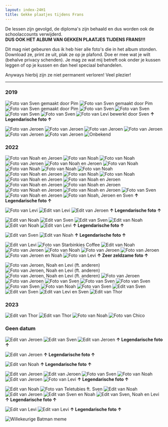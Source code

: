 ```yaml
---
layout: index-24H1
title: Gekke plaatjes tijdens Frans
---
```


<!--Inhoud-->
De lessen zijn gevolgd, de diploma's zijn behaald en dus worden ook de schoolaccounts verwijderd. <br>
**DUS OOK HET ALBUM VAN GEKKEN PLAATJES TIJDENS FRANS!!!**

Dit mag niet gebeuren dus ik heb hier alle foto's die in het album stonden. Download ze, print ze uit, plak ze op je plafond. Doe er mee wat je wilt (behalve privacy schenden). Je mag ze wat mij betreft ook onder je kussen leggen of op je kussen en dan heel speciaal behandelen.

Anyways hierbij zijn ze niet permanent verloren! Veel plezier!

---
### 2019
![Foto van Sven gemaakt door Pim](20191001-1.JPG)
![Foto van Sven gemaakt door Pim](20191001-2.JPG)
![Foto van Sven gemaakt door Pim](20191001-3.JPG)
![Foto van Sven](20191002-1.JPG)
![Foto van Sven](20191002-2.JPG)
![Foto van Sven](20191002-3.JPG)
![Foto van Sven](20191002-4.JPG)
![Foto van Levi bewerkt door Sven](20191002-5.JPG)
**&uarr; Legendarische foto &uarr;**

![Foto van Jeroen](20191017-1.JPG)
![Foto van Jeroen](20191017-2.JPG)
![Foto van Jeroen](20191017-3.JPG)
![Foto van Jeroen](20191029.JPG)
![Foto van Jeroen](20191108-1.JPG)
![Foto van Jeroen](20191108-2.JPG)
![Onbekend](20191212.JPG)

### 2022
![Foto van Noah en Jeroen](20220408-1.JPG)
![Foto van Noah](20220408-2.JPG)
![Foto van Noah](20220408-3.JPG)
![Foto van Jeroen](20220408-4.JPG)
![Foto van Noah en Jeroen](20220408-5.JPG)
![Foto van Noah](20220408-6.JPG)
![Foto van Noah](20220408-7.JPG)
![Foto van Noah](20220408-8.JPG)
![Foto van Noah](20220408-9.JPG)
![Foto van Noah en Jeroen](20220408-10.JPG)
![Foto van Noah](20220408-11.JPG)
![Foto van Noah](20220408-12.JPG)
![Foto van Noah en Jeroen](20220408-13.JPG)
![Foto van Noah en Jeroen](20220408-14.JPG)
![Foto van Noah en Jeroen](20220408-15.JPG)
![Foto van Noah en Jeroen](20220408-16.JPG)
![Foto van Noah en Jeroen](20220408-17.JPG)
![Foto van Noah en Jeroen](20220408-18.JPG)
![Foto van Sven](20220408-19.JPG)
![Foto van Noah en Jeroen](20220408-20.JPG)
![Foto van Noah, Jeroen en Sven](20220408-21.JPG)
**&uarr; Legendarische foto &uarr;**

![Foto van Levi](20220411-1.JPG)
![Edit van Levi](20220411-2.JPG)
![Edit van Jeroen](20220411-3.JPG)
**&uarr; Legendarische foto &uarr;**

![Edit van Noah](20220411-4.JPG)
![Edit van Sven](20220411-5.JPG)
![Edit van Sven](20220411-6.JPG)
![Edit van Noah](20220411-7.JPG)
![Edit van Noah](20220411-8.JPG)
![Edit van Levi](20220411-9.JPG)
**&uarr; Legendarische foto &uarr;**

![Edit van Sven](20220411-10.JPG)
![Edit van Noah](20220411-11.JPG)
**&uarr; Legendarische foto &uarr;**

![Edit van Levi](20220411-12.JPG)
![Foto van Starbinkies Coffee](20220411-13.JPG)
![Edit van Noah](20220412.JPG)
![Foto van Jeroen](20220413-1.JPG)
![Foto van Noah](20220413-2.JPG)
![Foto van Jeroen](20220413-3.JPG)
![Foto van Jeroen](20220413-4.JPG)
![Foto van Jeroen en Noah](20220422-1.JPG)
![Foto van Levi](20220422-2.JPG)
**&uarr; Zeer zeldzame foto &uarr;**

![Foto van Jeroen, Noah en Levi (ft. anderen)](20220422-3.JPG)
![Foto van Jeroen, Noah en Levi (ft. anderen)](20220422-4.JPG)
![Foto van Jeroen, Noah en Levi (ft. anderen)](20220422-5.JPG)
![Foto van Jeroen](20220509-1.JPG)
![Foto van Jeroen](20220509-2.JPG)
![Foto van Sven](20220530-1.JPG)
![Foto van Sven](20220530-2.JPG)
![Foto van Sven](20220530-3.JPG)
![Foto van Sven](20220530-4.JPG)
![Foto van Noah](20220530-5.JPG)
![Foto van Sven](20220530-6.JPG)
![Edit van Sven](20220601-1.JPG)
![Edit van Sven](20220601-2.JPG)
![Edit van Levi en Sven](20220608.JPG)
![Edit van Thor](20220920.JPG)

### 2023
![Edit van Thor](20230306-1.JPG)
![Edit van Thor](20230306-2.JPG)
![Foto van Noah](20230405-1.JPG)
![Foto van Chico](20230405-2.JPG)

### Geen datum
![Edit van Jeroen](unknown-1.JPG)
![Edit van Sven](unknown-2.JPG)
![Edit van Jeroen](unknown-3.JPG)
**&uarr; Legendarische foto &uarr;**

![Edit van Jeroen](unknown-4.JPG)
**&uarr; Legendarische foto &uarr;**

![Edit van Noah](unknown-5.JPG)
**&uarr; Legendarische foto &uarr;**

![Edit van Jeroen](unknown-6.JPG)
![Edit van Jeroen](unknown-7.JPG)
![Foto van Sven](unknown-8.JPG)
![Foto van Noah](unknown-9.JPG)
![Edit van Jeroen](unknown-10.JPG)
![Foto van Levi](unknown-11.JPG)
**&uarr; Legendarische foto &uarr;**

![Edit van Noah](unknown-12.JPG)
![Foto van Teletubies ft. Sven](unknown-13.JPG)
![Edit van Noah](unknown-14.JPG)
![Edit van Jeroen](unknown-15.JPG)
![Edit van Sven en Noah](unknown-16.JPG)
![Edit van Sven, Noah en Levi](unknown-17.JPG)
**&uarr; Legendarische foto &uarr;**

![Edit van Levi](unknown-18.JPG)
![Edit van Levi](unknown-19.JPG)
**&uarr; Legendarische foto &uarr;**

![Willekeurige Batman meme](unknown-20.gif)
